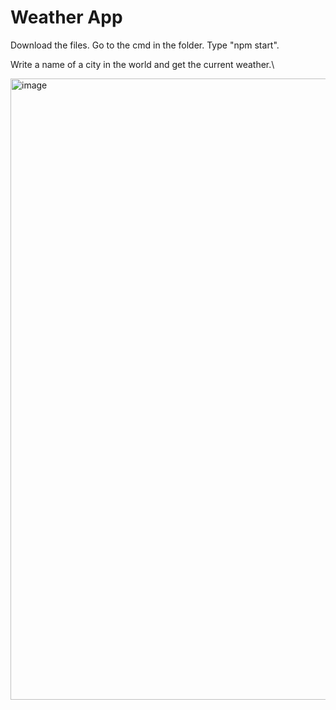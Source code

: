 # Weather App

Download the files.
Go to the cmd in the folder.
Type "npm start".
 
Write a name of a city in the world and get the current weather.\

<img width="994" alt="image" src="https://github.com/Idan1414/Weather-App/assets/133697418/994bd888-d91f-48ce-a675-c07391339bb6">
